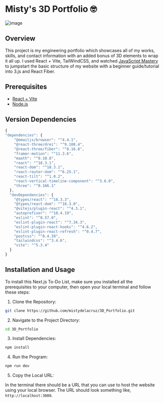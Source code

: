 # Misty's 3D Portfolio 🤓

![image](https://github.com/user-attachments/assets/7b80340c-2792-4b74-940b-5ac0641fa624)


## Overview
This project is my engineering portfolio which showcases all of my works, skills, and contact information with an added bonus of 3D elements to wrap it all up. I used React + Vite, TailWindCSS, and watched [JavaScript Mastery](https://youtu.be/0fYi8SGA20k?si=-yczXu4qSn2Av2Sx&t=2811) to jumpstart the basic structure of my website with a beginner guide/tutorial into 3.js and React Fiber. 
 
## Prerequisites
- [React + Vite](https://vitejs.dev/guide/)
- [Node.js](https://nodejs.org/en/download/package-manager)

## Version Dependencies
```javascript
{
"dependencies": {
    "@emailjs/browser": "^4.4.1",
    "@react-three/drei": "^9.108.4",
    "@react-three/fiber": "^8.16.8",
    "framer-motion": "^11.3.6",
    "maath": "^0.10.8",
    "react": "^18.3.1",
    "react-dom": "^18.3.1",
    "react-router-dom": "^6.25.1",
    "react-tilt": "^1.0.2",
    "react-vertical-timeline-component": "^3.6.0",
    "three": "^0.166.1"
  },
  "devDependencies": {
    "@types/react": "^18.3.3",
    "@types/react-dom": "^18.3.0",
    "@vitejs/plugin-react": "^4.3.1",
    "autoprefixer": "^10.4.19",
    "eslint": "^8.57.0",
    "eslint-plugin-react": "^7.34.3",
    "eslint-plugin-react-hooks": "^4.6.2",
    "eslint-plugin-react-refresh": "^0.4.7",
    "postcss": "^8.4.39",
    "tailwindcss": "^3.4.6",
    "vite": "^5.3.4"
  }
}
```

## Installation and Usage 
To install this Next.js To-Do List, make sure you installed all the prerequisites to your computer, then open your local terminal and follow these steps:
1. Clone the Repository:
```bash
git clone https://github.com/mistydelacruz/3D_Portfolio.git
```
2. Navigate to the Project Directory:
```bash
cd 3D_Portfolio
```
3. Install Dependencies:
```bash
npm install
```
4. Run the Program:
```bash
npm run dev
```
5. Copy the Local URL:

In the terminal there should be a URL that you can use to host the website using your local browser. The URL should look something like, `http://localhost:3000`.
